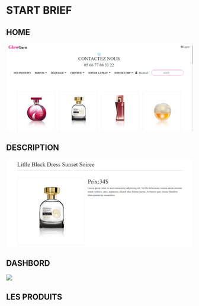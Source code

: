 # START BRIEF



## HOME
<img src="/images/422.png">

## DESCRIPTION

<img src="/images/About.png">


## DASHBORD
<img src="/images/Capture d'écran_20230123_165010.png">



## LES PRODUITS